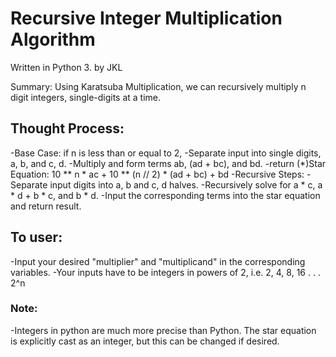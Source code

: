 # Recursive Integer Multiplication Algorithm
Written in Python 3.
by JKL

Summary: Using Karatsuba Multiplication, we can recursively multiply n digit integers, single-digits at a time. 

## Thought Process: 
-Base Case: 
  if n is less than or equal to 2, 
      -Separate input into single digits, a, b, and c, d. 
      -Multiply and form terms ab, (ad + bc), and bd. 
      -return (*)Star Equation: 10 ** n * ac + 10 ** (n // 2) * (ad + bc) + bd 
-Recursive Steps:
  -Separate input digits into a, b and c, d halves. 
  -Recursively solve for a * c, a * d + b * c, and b * d. 
  -Input the corresponding terms into the star equation and return result. 

## To user: 
-Input your desired "multiplier" and "multiplicand" in the corresponding variables. 
-Your inputs have to be integers in powers of 2, i.e. 2, 4, 8, 16 . . . 2^n

### Note: 
-Integers in python are much more precise than Python. The star equation is explicitly cast as an integer, but this can be changed if desired. 




